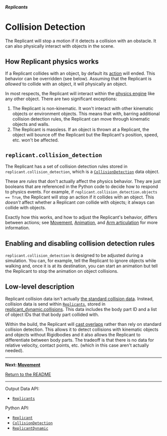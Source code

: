 ##### Replicants

# Collision Detection

The Replicant will stop a motion if it detects a collision with an obstacle. It can also physically interact with objects in the scene.

## How Replicant physics works

If a Replicant collides with an object, by default its [action](actions.md) will ended. This behavior can be overridden (see below). Assuming that the Replicant is *allowed* to collide with an object, it will physically an object.

In most respects, the Replicant will interact within the [physics engine](../physx/physx.md) like any other object. There are two significant exceptions:

1. The Replicant is non-kinematic. It won't interact with other kinematic objects or environment objects. This means that with, barring additional collision detection rules, the Replicant can move through kinematic objects and walls.
2. The Replicant is massless. If an object is thrown at a Replicant, the object will bounce off the Replicant but the Replicant's position, speed, etc. won't be affected.

## `replicant.collision_detection`

The Replicant has a set of collision detection rules stored in `replicant.collision_detection`, which is a [`CollisionDetection`](../../python/replicant/collision_detection.md) data object.

These are *rules* that don't actually affect the physics behavior. They are just booleans that are referenced in the Python code to decide how to respond to physics events. For example, if `replicant.collision_detection.objects == True`, the Replicant will stop an action if it collides with an object. This *doesn't* affect whether a Replicant *can* collide with objects; it always can collide with objects.

Exactly how this works, and how to adjust the Replicant's behavior, differs between actions; see [Movement](movement.md), [Animation](animation.md), and [Arm articulation](arm_articulation.md) for more information.

## Enabling and disabling collision detection rules

`replicant.collision_detection` is designed to be adjusted during a simulation. You can, for example, tell the Replicant to ignore objects while walking and, once it is at its destination,  you can start an animation but tell the Replicant to stop the animation on object collisions.

## Low-level description

Replicant collision data isn't actually [the standard collision data](../physx/collisions.md). Instead, collision data is send within [`Replicants`](../../api/output_data.md#Replicants), stored in [replicant_dynamic.collisions](../../python/replicant/replicant_dynamic.md). This data includes the body part ID and a list of object IDs that that body part collided with.

Within the build, the Replicant will [cast overlaps](https://docs.unity3d.com/ScriptReference/Physics.OverlapCapsule.html) rather than rely on standard collision detection.  This allows it to detect collisions with kinematic objects and objects without Rigidbodies and it also allows the Replicant to differentiate between body parts. The tradeoff is that there is no data for relative velocity, contact points, etc. (which in this case aren't actually needed).

***

**Next: [Movement](movement.md)**

[Return to the README](../../../README.md)

***

Output Data API:

- [`Replicants`](../../api/output_data.md#Replicants)

Python API:

- [`Replicant`](../../python/add_ons/replicant.md)
- [`CollisionDetection`](../../python/replicant/collision_detection.md)
- [`ReplicantDynamic`](../../python/replicant/replicant_dynamic.md)
